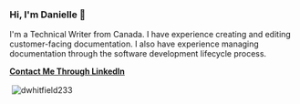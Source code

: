### Hi, I'm Danielle 👋

I'm a Technical Writer from Canada. I have experience creating and editing customer-facing documentation. I also have experience managing documentation through the software development lifecycle process.

 **[Contact Me Through LinkedIn](https://www.linkedin.com/in/danielle-whitfield-569257140/^)**
 
 <p>&nbsp;<img align="center" src="https://github-readme-stats.vercel.app/api?username=dwhitfield233&show_icons=true&locale=en" alt="dwhitfield233" /></p>


